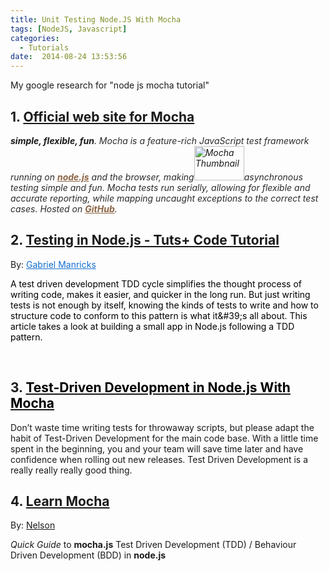```yaml
---
title: Unit Testing Node.JS With Mocha
tags: [NodeJS, Javascript]
categories:
  - Tutorials
date:  2014-08-24 13:53:56
---
```

<p>My google research for "node js mocha tutorial"</p>
<h2>1. <a href="http://visionmedia.github.io/mocha/" target="_blank">Official web site for Mocha</a></h2>
<address><strong>simple, flexible, fun</strong>. <span style="color: #2c2c2c;">Mocha is a feature-rich JavaScript test framework running on </span><a style="font-weight: bold; color: #8a6343;" href="http://nodejs.org/" target="_blank">node.js</a><span style="color: #2c2c2c;"><span style="color: #2c2c2c;"> and the browser, making</span></span><img class="alignright wp-image-16058" src="assets/Mocha-thumb.png" alt="Mocha Thumbnail" width="80" height="55" /><span style="color: #2c2c2c;">asynchronous testing simple and fun. Mocha tests run serially, allowing for flexible and accurate reporting, while mapping uncaught exceptions to the correct test cases. Hosted on </span><a style="font-weight: bold; color: #8a6343;" href="https://github.com/visionmedia/mocha" target="_blank">GitHub</a><span style="color: #2c2c2c;">.</span></p>
</address>
<h2>2. <span style="color: #000000;"><a title="Testing in Node.js" href="http://code.tutsplus.com/tutorials/testing-in-nodejs--net-35018" target="_blank">Testing in Node.js - Tuts+ Code Tutorial</a> </span></h2>
<p>By: <a class="content-header__author-link" style="color: #136fd2;" href="http://tutsplus.com/authors/gabriel-manricks" target="_blank" rel="author">Gabriel Manricks</a></p>
<p><span style="color: #000000;">A test driven development TDD cycle simplifies the thought process of writing code, makes it easier, and quicker in the long run. But just writing tests is not enough by itself, knowing the kinds of tests to write and how to structure code to conform to this pattern is what it&amp;#39;s all about. This article takes a look at building a small app in Node.js following a TDD pattern.</span></p>
<p>&nbsp;</p>
<h2>3.  <a href="http://webapplog.com/test-driven-development-in-node-js-with-mocha/" target="_blank"><span style="color: #000000;">Test-Driven Development in Node.js With Mocha</span></a></h2>
<p>Don’t waste time writing tests for throwaway scripts, but please adapt the habit of Test-Driven Development for the main code base. With a little time spent in the beginning, you and your team will save time later and have confidence when rolling out new releases. Test Driven Development is a really really really good thing.</p>
<h2>4. <a href="https://github.com/nelsonic/learn-mocha" target="_blank">Learn Mocha</a></h2>
<p>By: <a title="Nelson" href="https://github.com/nelsonic" target="_blank">Nelson</a></p>
<p><em>Quick Guide</em> to <strong>mocha.js</strong> Test Driven Development (TDD) / Behaviour Driven Development (BDD) in <strong>node.js</strong></p>
<p>&nbsp;</p>